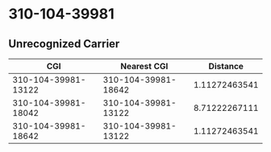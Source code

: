 # 310-104-39981
## Unrecognized Carrier


| CGI | Nearest CGI | Distance |
|-----|-------------|----------|
| 310-104-39981-13122 | 310-104-39981-18642 | 1.11272463541 |
| 310-104-39981-18042 | 310-104-39981-13122 | 8.71222267111 |
| 310-104-39981-18642 | 310-104-39981-13122 | 1.11272463541 |
